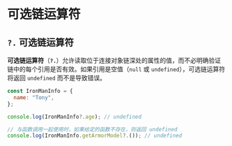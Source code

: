 # 可选链运算符

## `?.` 可选链运算符

**可选链运算符**（**`?.`**）允许读取位于连接对象链深处的属性的值，而不必明确验证链中的每个引用是否有效。如果引用是空值（`null` 或 `undefined`），可选链运算符将返回 `undefined` 而不是导致错误。

```js
const IronManInfo = {
  name: "Tony",
};

console.log(IronManInfo?.age); // undefined

// 与函数调用一起使用时，如果给定的函数不存在，则返回 undefined
console.log(IronManInfo.getArmorModel?.()); // undefined
```

